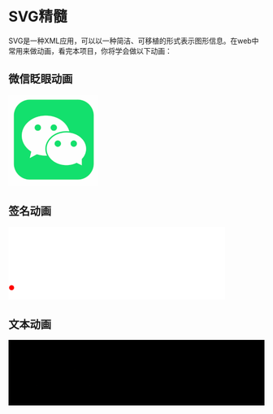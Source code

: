 # SVG精髓

SVG是一种XML应用，可以以一种简洁、可移植的形式表示图形信息。在web中常用来做动画，看完本项目，你将学会做以下动画：

## 微信眨眼动画
<img src="https://github.com/wangmeijian/svg/blob/main/image/readme/wx.gif?raw=true" />

## 签名动画
<img src="https://github.com/wangmeijian/svg/blob/main/image/readme/signature.gif?raw=true" />

## 文本动画
<img src="https://github.com/wangmeijian/svg/blob/main/image/readme/javascript.gif?raw=true" />

